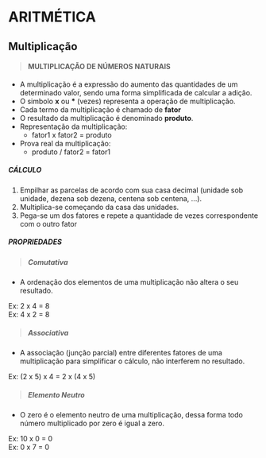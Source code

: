 # ARITMÉTICA

## Multiplicação

> #### MULTIPLICAÇÃO DE NÚMEROS NATURAIS
* A multiplicação é a expressão do aumento das quantidades de um determinado valor, sendo uma forma simplificada de calcular a adição.
* O simbolo **x** ou **\*** (vezes) representa a operação de multiplicação.
* Cada termo da multiplicação é chamado de **fator**
* O resultado da multiplicação é denominado **produto**.
* Representação da multiplicação:
  - fator1 x fator2 = produto
* Prova real da multiplicação:
  - produto / fator2 = fator1

##### CÁLCULO
1. Empilhar as parcelas de acordo com sua casa decimal (unidade sob unidade, dezena sob dezena, centena sob centena, ...).
2. Multiplica-se começando da casa das unidades.
3. Pega-se um dos fatores e repete a quantidade de vezes correspondente com o outro fator

##### PROPRIEDADES

> ##### Comutativa
* A ordenação dos elementos de uma multiplicação não altera o seu resultado.

Ex: 2 x 4 = 8  
Ex: 4 x 2 = 8  

> ##### Associativa
* A associação (junção parcial) entre diferentes fatores de uma multiplicação para simplificar o cálculo, não interferem no resultado.

Ex: (2 x 5) x 4  =  2 x (4 x 5)   

> ##### Elemento Neutro
* O zero é o elemento neutro de uma multiplicação, dessa forma todo número multiplicado por zero é igual a zero.

Ex: 10 x 0 = 0  
Ex: 0 x 7 = 0  
